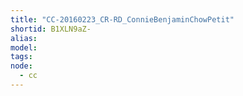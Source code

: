 ```yaml
---
title: "CC-20160223_CR-RD_ConnieBenjaminChowPetit"
shortid: B1XLN9aZ-
alias:
model:
tags:
node: 
  - cc
---
```

 
